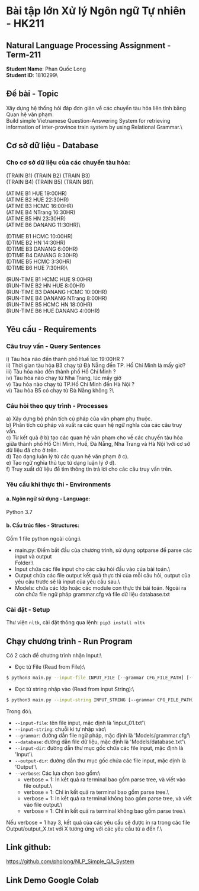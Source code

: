 # Bài tập lớn Xử lý Ngôn ngữ Tự nhiên - HK211
## Natural Language Processing Assignment - Term-211
**Student Name**: Phan Quốc Long\
**Student ID**: 1810299\

## Đề bài - Topic
Xây dựng hệ thống hỏi đáp đơn giản về các chuyến tàu hỏa liên tỉnh bằng Quan hệ văn phạm.\
Build simple Vietnamese Question-Answering System for retrieving information of inter-province train system by using Relational Grammar.\

## Cơ sở dữ liệu - Database
### Cho cơ sở dữ liệu của các chuyến tàu hỏa:

(TRAIN B1) (TRAIN B2) (TRAIN B3)\
(TRAIN B4) (TRAIN B5) (TRAIN B6)\

(ATIME B1 HUE 19:00HR)\
(ATIME B2 HUE 22:30HR)\
(ATIME B3 HCMC 16:00HR)\
(ATIME B4 NTrang 16:30HR)\
(ATIME B5 HN 23:30HR)\
(ATIME B6 DANANG 11:30HR)\

(DTIME B1 HCMC 10:00HR)\
(DTIME B2 HN 14:30HR)\
(DTIME B3 DANANG 6:00HR)\
(DTIME B4 DANANG 8:30HR)\
(DTIME B5 HCMC 3:30HR)\
(DTIME B6 HUE 7:30HR)\

(RUN-TIME B1 HCMC HUE 9:00HR)\
(RUN-TIME B2 HN HUE 8:00HR)\
(RUN-TIME B3 DANANG HCMC 10:00HR)\
(RUN-TIME B4 DANANG NTrang 8:00HR)\
(RUN-TIME B5 HCMC HN 18:00HR)\
(RUN-TIME B6 HUE DANANG 4:00HR)

## Yêu cầu - Requirements
### Câu truy vấn - Query Sentences
i) Tàu hỏa nào đến thành phố Huế lúc 19:00HR ?\
ii) Thời gian tàu hỏa B3 chạy từ Đà Nẵng đến TP. Hồ Chí Minh là mấy giờ?\
iii) Tàu hỏa nào đến thành phố Hồ Chí Minh ?\
iv) Tàu hỏa nào chạy từ Nha Trang, lúc mấy giờ\
v) Tàu hỏa nào chạy từ TP.Hồ Chí Minh đến Hà Nội ?\
vi) Tàu hỏa B5 có chạy từ Đà Nẵng không ?\

### Câu hỏi theo quy trình - Processes
a) Xây dựng bộ phân tích cú pháp của văn phạm phụ thuộc.\
b) Phân tích cú pháp và xuất ra các quan hệ ngữ nghĩa của các câu truy vấn.\
c) Từ kết quả ở b) tạo các quan hệ văn phạm cho về các chuyến tàu hỏa giữa thành phố Hồ Chí Minh, Huế, Đà Nẵng, Nha Trang và Hà Nội \với cơ sở dữ liệu đã cho ở trên.\
d) Tạo dạng luận lý từ các quan hệ văn phạm ở c).\
e) Tạo ngữ nghĩa thủ tục từ dạng luận lý ở d).\
f) Truy xuất dữ liệu để tìm thông tin trả lời cho các câu truy vấn trên.

### Yêu cầu khi thực thi - Environments
#### a. Ngôn ngữ sử dụng - Language: 
Python 3.7
#### b. Cấu trúc files - Structures:
Gồm 1 file python ngoài cùng:\
- main.py: Điểm bắt đầu của chương trình, sử dụng optparse để parse các input và output\
Folder:\
- Input chứa các file input cho các câu hỏi đầu vào của bài toán.\
- Output chứa các file output kết quả thực thi của mỗi câu hỏi, output của yêu cầu trước sẽ là input của yêu cầu sau.\
- Models: chứa các lớp hoặc các module con thực thi bài toán. Ngoài ra còn chứa file ngữ pháp grammar.cfg và file dữ liệu database.txt

### Cài đặt - Setup
Thư viện `nltk`, cài đặt thông qua lệnh: `pip3 install nltk`

## Chạy chương trình - Run Program
Có 2 cách để chương trình nhận Input:\
- Đọc từ File (Read from File):\
```sh
$ python3 main.py --input-file INPUT_FILE [--grammar CFG_FILE_PATH] [--database TXT_PATH] [--verbose VERBOSE]
```

- Đọc từ string nhập vào (Read from input String):\
```sh
$ python3 main.py --input-string INPUT_STRING [--grammar CFG_FILE_PATH] [--database TXT_PATH] [--verbose VERBOSE]
```

Trong đó:\
- `--input-file`: tên file input, mặc định là 'input_01.txt'\
- `--input-string`: chuỗi kí tự nhập vào\
- `--grammar`: đường dẫn file ngữ pháp, mặc định là 'Models/grammar.cfg'\
- `--database`: đường dẫn file dữ liệu, mặc định là 'Models/database.txt'\
- `--input-dir`: đường dẫn thư mục gốc chứa các file input, mặc định là 'Input'\
- `--output-dir`: đường dẫn thư mục gốc chứa các file input, mặc định là 'Output'\
- `--verbose`: Các lựa chọn bao gồm:\
    + verbose = 1: In kết quả ra terminal bao gồm parse tree, và viết vào file output.\
    + verbose = 1: Chỉ in kết quả ra terminal bao gồm parse tree.\
    + verbose = 1: In kết quả ra terminal không bao gồm parse tree, và viết vào file output.\
    + verbose = 1: Chỉ in kết quả ra terminal không bao gồm parse tree.\

Nếu verbose = 1 hay 3, kết quả của các yêu cầu sẽ được in ra trong các file Output/output_X.txt với X tương ứng với các yêu cầu từ a đến f.\

## Link github:
https://github.com/phqlong/NLP_Simple_QA_System

## Link Demo Google Colab
